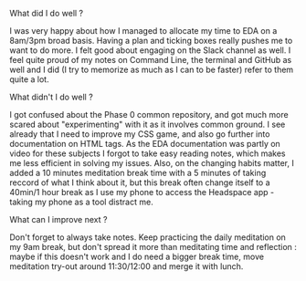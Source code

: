 What did I do well ?

I was very happy about how I managed to allocate my time to EDA on a 8am/3pm broad basis. Having a plan and ticking boxes really pushes me to want to do more.
I felt good about engaging on the Slack channel as well.
I feel quite proud of my notes on Command Line, the terminal and GitHub as well and I did (I try to memorize as much as I can to be faster) refer to them quite a lot.

What didn't I do well ?

I got confused about the Phase 0 common repository, and got much more scared about "experimenting" with it as it involves common ground.
I see already that I need to improve my CSS game, and also go further into documentation on HTML tags. As the EDA documentation was partly on video for these subjects I forgot to take easy reading notes, which makes me less efficient in solving my issues.
Also, on the changing habits matter, I added a 10 minutes meditation break time with a 5 minutes of taking reccord of what I think about it, but this break often change itself to a 40min/1 hour break as I use my phone to access the Headspace app - taking my phone as a tool distract me.

What can I improve next ?

Don't forget to always take notes. 
Keep practicing the daily meditation on my 9am break, but don't spread it more than meditating time and reflection : maybe if this doesn't work and I do need a bigger break time, move meditation try-out around 11:30/12:00 and merge it with lunch.
